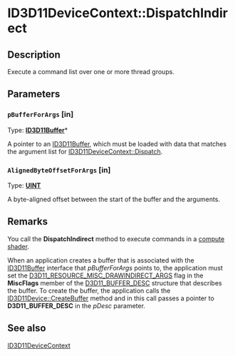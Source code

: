 # ID3D11DeviceContext::DispatchIndirect

## Description

Execute a command list over one or more thread groups.

## Parameters

### `pBufferForArgs` [in]

Type: **[ID3D11Buffer](https://learn.microsoft.com/windows/desktop/api/d3d11/nn-d3d11-id3d11buffer)***

A pointer to an [ID3D11Buffer](https://learn.microsoft.com/windows/desktop/api/d3d11/nn-d3d11-id3d11buffer), which must be loaded with data that matches the argument list for [ID3D11DeviceContext::Dispatch](https://learn.microsoft.com/windows/desktop/api/d3d11/nf-d3d11-id3d11devicecontext-dispatch).

### `AlignedByteOffsetForArgs` [in]

Type: **[UINT](https://learn.microsoft.com/windows/desktop/WinProg/windows-data-types)**

A byte-aligned offset between the start of the buffer and the arguments.

## Remarks

You call the **DispatchIndirect** method to execute commands in a [compute shader](https://learn.microsoft.com/windows/desktop/direct3d11/direct3d-11-advanced-stages-compute-shader).

When an application creates a buffer that is associated with the [ID3D11Buffer](https://learn.microsoft.com/windows/desktop/api/d3d11/nn-d3d11-id3d11buffer) interface that *pBufferForArgs* points to, the application must set the [D3D11_RESOURCE_MISC_DRAWINDIRECT_ARGS](https://learn.microsoft.com/windows/desktop/api/d3d11/ne-d3d11-d3d11_resource_misc_flag) flag in the **MiscFlags** member of the [D3D11_BUFFER_DESC](https://learn.microsoft.com/windows/desktop/api/d3d11/ns-d3d11-d3d11_buffer_desc) structure that describes the buffer. To create the buffer, the application calls the [ID3D11Device::CreateBuffer](https://learn.microsoft.com/windows/desktop/api/d3d11/nf-d3d11-id3d11device-createbuffer) method and in this call passes a pointer to **D3D11_BUFFER_DESC** in the *pDesc* parameter.

## See also

[ID3D11DeviceContext](https://learn.microsoft.com/windows/desktop/api/d3d11/nn-d3d11-id3d11devicecontext)